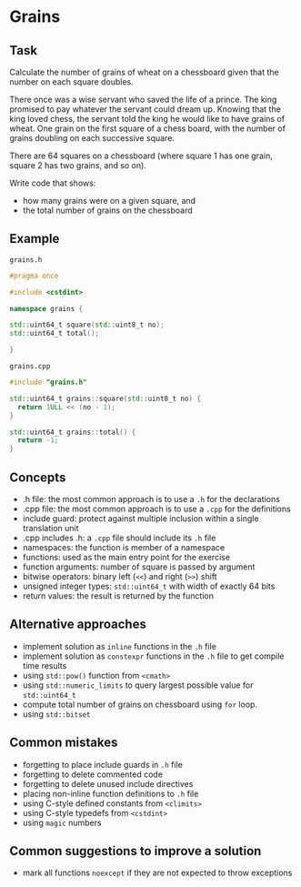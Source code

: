 # Grains

## Task

Calculate the number of grains of wheat on a chessboard given that the number on each square doubles.

There once was a wise servant who saved the life of a prince. The king promised to pay whatever the servant could dream up. Knowing that the king loved chess, the servant told the king he would like to have grains of wheat. One grain on the first square of a chess board, with the number of grains doubling on each successive square.

There are 64 squares on a chessboard (where square 1 has one grain, square 2 has two grains, and so on).

Write code that shows:

- how many grains were on a given square, and
- the total number of grains on the chessboard

## Example

`grains.h`

```cpp
#pragma once

#include <cstdint>

namespace grains {

std::uint64_t square(std::uint8_t no);
std::uint64_t total();

}
```

`grains.cpp`

```cpp
#include "grains.h"

std::uint64_t grains::square(std::uint8_t no) {
  return 1ULL << (no - 1);
}

std::uint64_t grains::total() {
  return -1;
}
```

## Concepts

- .h file: the most common approach is to use a `.h` for the declarations
- .cpp file: the most common approach is to use a `.cpp` for the definitions
- include guard: protect against multiple inclusion within a single translation unit
- .cpp includes .h: a `.cpp` file should include its `.h` file
- namespaces: the function is member of a namespace
- functions: used as the main entry point for the exercise
- function arguments: number of square is passed by argument
- bitwise operators: binary left (`<<`) and right (`>>`) shift
- unsigned integer types: `std::uint64_t` with width of exactly 64 bits
- return values: the result is returned by the function

## Alternative approaches

- implement solution as `inline` functions in the `.h` file
- implement solution as `constexpr` functions in the `.h` file to get compile time results
- using `std::pow()` function from `<cmath>`
- using `std::numeric_limits` to query largest possible value for `std::uint64_t`
- compute total number of grains on chessboard using `for` loop.
- using `std::bitset`

## Common mistakes

- forgetting to place include guards in `.h` file
- forgetting to delete commented code
- forgetting to delete unused include directives
- placing non-inline function definitions to `.h` file
- using C-style defined constants from `<climits>`
- using C-style typedefs from `<cstdint>`
- using `magic` numbers

## Common suggestions to improve a solution

- mark all functions `noexcept` if they are not expected to throw exceptions
